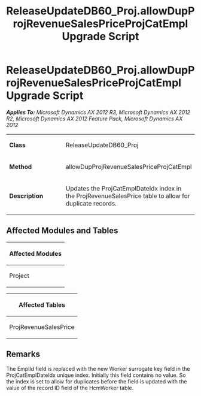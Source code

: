 ﻿---
title: ReleaseUpdateDB60_Proj.allowDupProjRevenueSalesPriceProjCatEmpl Upgrade Script
TOCTitle: ReleaseUpdateDB60_Proj.allowDupProjRevenueSalesPriceProjCatEmpl Upgrade Script
ms:assetid: 29dab792-4bbd-1a52-f33e-d868ccb0d354
ms:mtpsurl: https://msdn.microsoft.com/en-us/library/JJ735901(v=AX.60)
ms:contentKeyID: 49707318
ms.date: 05/18/2015
mtps_version: v=AX.60
---

# ReleaseUpdateDB60\_Proj.allowDupProjRevenueSalesPriceProjCatEmpl Upgrade Script 


_**Applies To:** Microsoft Dynamics AX 2012 R3, Microsoft Dynamics AX 2012 R2, Microsoft Dynamics AX 2012 Feature Pack, Microsoft Dynamics AX 2012_

<table>
<colgroup>
<col style="width: 50%" />
<col style="width: 50%" />
</colgroup>
<tbody>
<tr class="odd">
<td><p><strong>Class</strong></p></td>
<td><p>ReleaseUpdateDB60_Proj</p></td>
</tr>
<tr class="even">
<td><p><strong>Method</strong></p></td>
<td><p>allowDupProjRevenueSalesPriceProjCatEmpl</p></td>
</tr>
<tr class="odd">
<td><p><strong>Description</strong></p></td>
<td><p>Updates the ProjCatEmplDateIdx index in the ProjRevenueSalesPrice table to allow for duplicate records.</p></td>
</tr>
</tbody>
</table>


## Affected Modules and Tables

<table>
<colgroup>
<col style="width: 100%" />
</colgroup>
<thead>
<tr class="header">
<th><p>Affected Modules</p></th>
</tr>
</thead>
<tbody>
<tr class="odd">
<td><p>Project</p></td>
</tr>
</tbody>
</table>


<table>
<colgroup>
<col style="width: 100%" />
</colgroup>
<thead>
<tr class="header">
<th><p>Affected Tables</p></th>
</tr>
</thead>
<tbody>
<tr class="odd">
<td><p>ProjRevenueSalesPrice</p></td>
</tr>
</tbody>
</table>


## Remarks

The EmplId field is replaced with the new Worker surrogate key field in the ProjCatEmplDateIdx unique index. Initially this field contains no value. So the index is set to allow for duplicates before the field is updated with the value of the record ID field of the HcmWorker table.

  


